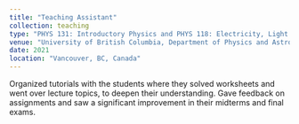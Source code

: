 ```yaml
---
title: "Teaching Assistant"
collection: teaching
type: "PHYS 131: Introductory Physics and PHYS 118: Electricity, Light and Radiation"
venue: "University of British Columbia, Department of Physics and Astronomy"
date: 2021
location: "Vancouver, BC, Canada"
---
```


Organized tutorials with the students where they solved worksheets and went over lecture topics, to deepen their understanding.
Gave feedback on assignments and saw a significant improvement in their midterms and final exams.
